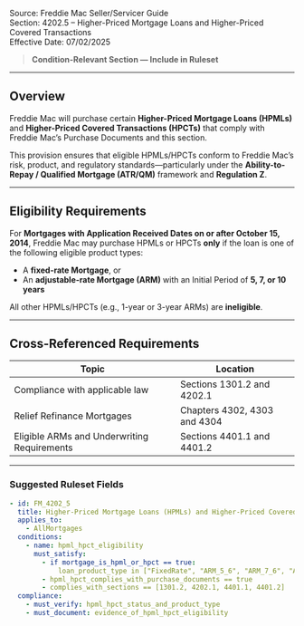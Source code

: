 Source: Freddie Mac Seller/Servicer Guide  
Section: 4202.5 – Higher-Priced Mortgage Loans and Higher-Priced Covered Transactions  
Effective Date: 07/02/2025  

> **Condition-Relevant Section — Include in Ruleset**

---

## Overview
Freddie Mac will purchase certain **Higher-Priced Mortgage Loans (HPMLs)** and **Higher-Priced Covered Transactions (HPCTs)** that comply with Freddie Mac’s Purchase Documents and this section.

This provision ensures that eligible HPMLs/HPCTs conform to Freddie Mac’s risk, product, and regulatory standards—particularly under the **Ability-to-Repay / Qualified Mortgage (ATR/QM)** framework and **Regulation Z**.

---

## Eligibility Requirements
For **Mortgages with Application Received Dates on or after October 15, 2014**, Freddie Mac may purchase HPMLs or HPCTs **only** if the loan is one of the following eligible product types:

- A **fixed-rate Mortgage**, or  
- An **adjustable-rate Mortgage (ARM)** with an Initial Period of **5, 7, or 10 years**

All other HPMLs/HPCTs (e.g., 1-year or 3-year ARMs) are **ineligible**.

---

## Cross-Referenced Requirements

| Topic | Location |
|-------|-----------|
| Compliance with applicable law | Sections 1301.2 and 4202.1 |
| Relief Refinance Mortgages | Chapters 4302, 4303 and 4304 |
| Eligible ARMs and Underwriting Requirements | Sections 4401.1 and 4401.2 |

---

### Suggested Ruleset Fields

```yaml
- id: FM_4202_5
  title: Higher-Priced Mortgage Loans (HPMLs) and Higher-Priced Covered Transactions (HPCTs)
  applies_to:
    - AllMortgages
  conditions:
    - name: hpml_hpct_eligibility
      must_satisfy:
        - if mortgage_is_hpml_or_hpct == true:
            loan_product_type in ["FixedRate", "ARM_5_6", "ARM_7_6", "ARM_10_6"]
        - hpml_hpct_complies_with_purchase_documents == true
        - complies_with_sections == [1301.2, 4202.1, 4401.1, 4401.2]
  compliance:
    - must_verify: hpml_hpct_status_and_product_type
    - must_document: evidence_of_hpml_hpct_eligibility
